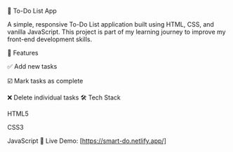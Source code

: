 📝 To-Do List App

A simple, responsive To-Do List application built using HTML, CSS, and vanilla JavaScript. This project is part of my learning journey to improve my front-end development skills.

 🚀 Features

✅ Add new tasks

☑️ Mark tasks as complete

❌ Delete individual tasks
🛠️ Tech Stack

HTML5

CSS3

JavaScript 
🔗 Live Demo: [https://smart-do.netlify.app/]

